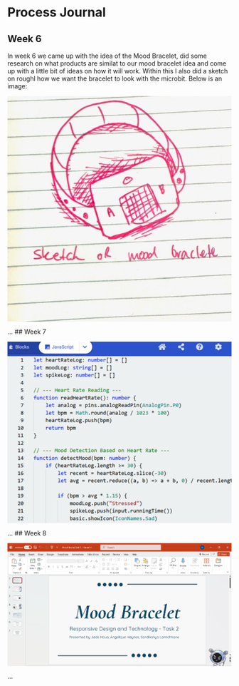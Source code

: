# Process Journal
## Week 6
In week 6 we came up with the idea of the Mood Bracelet, did some research on what products are similat to our mood bracelet idea and come up with a little bit of ideas on how it will work. Within this I also did a sketch on roughl how we want the bracelet to look with the microbit. Below is an image: 
<p align="center" style="text-align: center;">
  <img src="images/sketch.png" alt="Sketch of Bracelet Concept" style="display: block; margin-left: auto; margin-right: auto;"/>
</p>
...
## Week 7
<p align="center" style="text-align: center;">
  <img src="images/Java-code.png" alt="Java code" style="display: block; margin-left: auto; margin-right: auto;"/>
</p>
...
## Week 8
<p align="center" style="text-align: center;">
  <img src="images/powerpoint.png" alt="powerpoint" style="display: block; margin-left: auto; margin-right: auto;"/>
</p>
...
